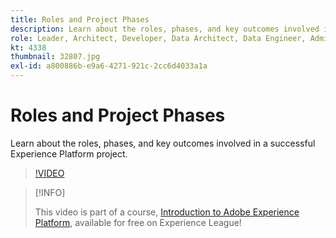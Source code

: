 ```yaml
---
title: Roles and Project Phases
description: Learn about the roles, phases, and key outcomes involved in a successful Experience Platform project.
role: Leader, Architect, Developer, Data Architect, Data Engineer, Admin, User
kt: 4338
thumbnail: 32807.jpg
exl-id: a800886b-e9a6-4271-921c-2cc6d4033a1a
---
```

# Roles and Project Phases

Learn about the roles, phases, and key outcomes involved in a successful Experience Platform project.

>[!VIDEO](https://video.tv.adobe.com/v/32807?quality=12&learn=on)

>[!INFO]
>
> This video is part of a course, [Introduction to Adobe Experience Platform](https://experienceleague.adobe.com/?recommended=ExperiencePlatform-U-1-2020.1), available for free on Experience League!

